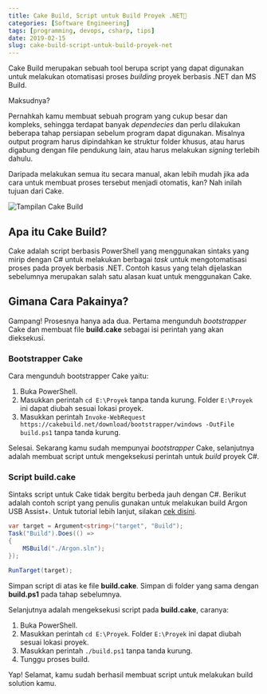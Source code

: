 ```yaml
---
title: Cake Build, Script untuk Build Proyek .NET🍰
categories: [Software Engineering]
tags: [programming, devops, csharp, tips]
date: 2019-02-15
slug: cake-build-script-untuk-build-proyek-net
---
```


Cake Build merupakan sebuah tool berupa script yang dapat digunakan untuk melakukan otomatisasi proses *building* proyek
berbasis .NET dan MS Build.

Maksudnya?

Pernahkah kamu membuat sebuah program yang cukup besar dan kompleks, sehingga terdapat banyak *dependecies* dan perlu
dilakukan beberapa tahap persiapan sebelum program dapat digunakan. Misalnya output program harus dipindahkan ke
struktur folder khusus, atau harus digabung dengan file pendukung lain, atau harus melakukan *signing* terlebih dahulu.

Daripada melakukan semua itu secara manual, akan lebih mudah jika ada cara untuk membuat proses tersebut menjadi
otomatis, kan? Nah inilah tujuan dari Cake.

![Tampilan Cake Build](https://blob.kodesiana.com/kodesiana-public-assets/posts/2019/3/912-cake-build-fs8.png)

## Apa itu Cake Build?

Cake adalah script berbasis PowerShell yang menggunakan sintaks yang mirip dengan C# untuk melakukan berbagai *task*
untuk mengotomatisasi proses pada proyek berbasis .NET. Contoh kasus yang telah dijelaskan sebelumnya merupakan salah
satu alasan kuat untuk menggunakan Cake.

## Gimana Cara Pakainya?

Gampang! Prosesnya hanya ada dua. Pertama mengunduh *bootstrapper* Cake dan membuat file **build.cake** sebagai isi
perintah yang akan dieksekusi.

### Bootstrapper Cake

Cara mengunduh bootstrapper Cake yaitu:

1. Buka PowerShell.
2. Masukkan perintah `cd E:\Proyek` tanpa tanda kurung. Folder `E:\Proyek` ini dapat diubah sesuai
   lokasi proyek.
3. Masukkan perintah `Invoke-WebRequest https://cakebuild.net/download/bootstrapper/windows -OutFile build.ps1` tanpa
   tanda kurung.

Selesai. Sekarang kamu sudah mempunyai *bootstrapper* Cake, selanjutnya adalah membuat script untuk mengeksekusi
perintah untuk *build* proyek C#.

### Script build.cake

Sintaks script untuk Cake tidak bergitu berbeda jauh dengan C#. Berikut adalah contoh script yang penulis gunakan untuk
melakukan build Argon USB Assist+. Untuk tutorial lebih lanjut, silakan [cek disini](https://cakebuild.net/docs).

```csharp
var target = Argument<string>("target", "Build");
Task("Build").Does(() =>
{
    MSBuild("./Argon.sln");
});

RunTarget(target);
```

Simpan script di atas ke file **build.cake**. Simpan di folder yang sama dengan **build.ps1** pada tahap sebelumnya.

Selanjutnya adalah mengeksekusi script pada **build.cake**, caranya:

1. Buka PowerShell.
2. Masukkan perintah `cd E:\Proyek`. Folder `E:\Proyek` ini dapat diubah sesuai lokasi proyek.
3. Masukkan perintah `./build.ps1` tanpa tanda kurung.
4. Tunggu proses build.

Yap! Selamat, kamu sudah berhasil membuat script untuk melakukan build solution kamu.
